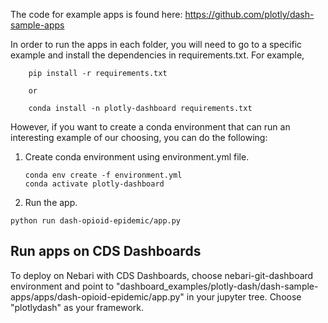 The code for example apps is found here: https://github.com/plotly/dash-sample-apps

In order to run the apps in each folder, you will need to go to a specific example and install the dependencies in requirements.txt.  For example,

```
    pip install -r requirements.txt

    or

    conda install -n plotly-dashboard requirements.txt
```

However, if you want to create a conda environment that can run an interesting example of our choosing, you can do the following:

1. Create conda environment using environment.yml file.
   
    ```
    conda env create -f environment.yml
    conda activate plotly-dashboard

    ```

2.  Run the app. 
   
   ```
   python run dash-opioid-epidemic/app.py

   ```

## Run apps on CDS Dashboards

To deploy on Nebari with CDS Dashboards, choose nebari-git-dashboard environment and point to  "dashboard_examples/plotly-dash/dash-sample-apps/apps/dash-opioid-epidemic/app.py" in your jupyter tree. Choose "plotlydash" as your framework.